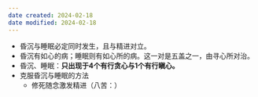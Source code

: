 ```yaml
---
date created: 2024-02-18
date modified: 2024-02-18
---
```

- 昏沉与睡眠必定同时发生，且与精进对立。
- 昏沉有如心的病；睡眠则有如心所的病。这一对是五盖之一，由寻心所对治。
- 昏沉、睡眠：**只出现于4个有行贪心与1个有行瞋心。** 
- 克服昏沉与睡眠的方法
    - 修死随念激发精进（八苦：）
